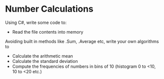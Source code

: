# Number Calculations

Using C#, write some code to:
* Read the file contents into memory

Avoiding built in methods like .Sum, .Average etc, write your own algorithms to 
* Calculate the arithmetic mean 
* Calculate the standard deviation
* Compute the frequencies of numbers in bins of 10 (histogram   0  to  <10,  10  to <20 etc.)